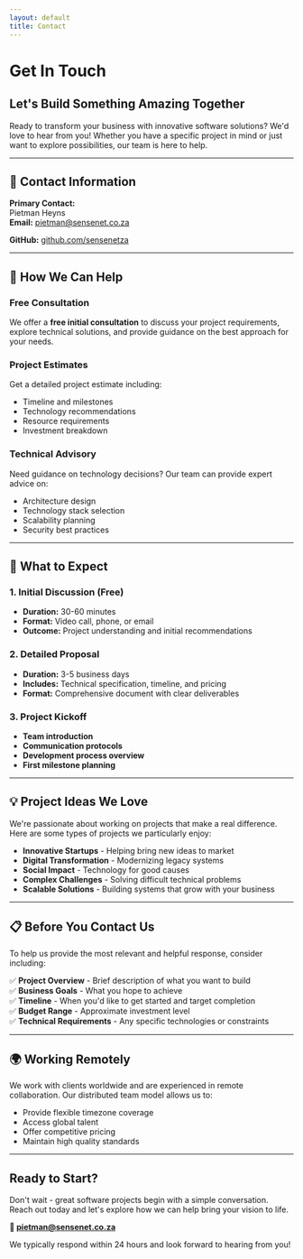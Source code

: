```yaml
---
layout: default
title: Contact
---
```


# Get In Touch

## Let's Build Something Amazing Together

Ready to transform your business with innovative software solutions? We'd love to hear from you! Whether you have a specific project in mind or just want to explore possibilities, our team is here to help.

---

## 📧 Contact Information

**Primary Contact:**  
Pietman Heyns  
**Email:** [pietman@sensenet.co.za](mailto:pietman@sensenet.co.za)

**GitHub:** [github.com/sensenetza](https://github.com/sensenetza)

---

## 🤝 How We Can Help

### Free Consultation
We offer a **free initial consultation** to discuss your project requirements, explore technical solutions, and provide guidance on the best approach for your needs.

### Project Estimates
Get a detailed project estimate including:
- Timeline and milestones
- Technology recommendations
- Resource requirements
- Investment breakdown

### Technical Advisory
Need guidance on technology decisions? Our team can provide expert advice on:
- Architecture design
- Technology stack selection
- Scalability planning
- Security best practices

---

## 🚀 What to Expect

### 1. Initial Discussion (Free)
- **Duration:** 30-60 minutes
- **Format:** Video call, phone, or email
- **Outcome:** Project understanding and initial recommendations

### 2. Detailed Proposal
- **Duration:** 3-5 business days
- **Includes:** Technical specification, timeline, and pricing
- **Format:** Comprehensive document with clear deliverables

### 3. Project Kickoff
- **Team introduction**
- **Communication protocols**
- **Development process overview**
- **First milestone planning**

---

## 💡 Project Ideas We Love

We're passionate about working on projects that make a real difference. Here are some types of projects we particularly enjoy:

- **Innovative Startups** - Helping bring new ideas to market
- **Digital Transformation** - Modernizing legacy systems
- **Social Impact** - Technology for good causes
- **Complex Challenges** - Solving difficult technical problems
- **Scalable Solutions** - Building systems that grow with your business

---

## 📋 Before You Contact Us

To help us provide the most relevant and helpful response, consider including:

✅ **Project Overview** - Brief description of what you want to build  
✅ **Business Goals** - What you hope to achieve  
✅ **Timeline** - When you'd like to get started and target completion  
✅ **Budget Range** - Approximate investment level  
✅ **Technical Requirements** - Any specific technologies or constraints  

---

## 🌍 Working Remotely

We work with clients worldwide and are experienced in remote collaboration. Our distributed team model allows us to:

- Provide flexible timezone coverage
- Access global talent
- Offer competitive pricing
- Maintain high quality standards

---

## Ready to Start?

Don't wait - great software projects begin with a simple conversation. Reach out today and let's explore how we can help bring your vision to life.

**📧 [pietman@sensenet.co.za](mailto:pietman@sensenet.co.za)**

We typically respond within 24 hours and look forward to hearing from you!
